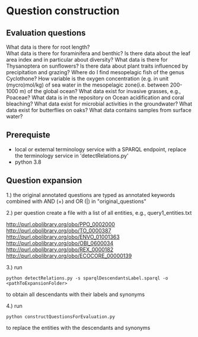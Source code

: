 # Question construction

## Evaluation questions

What data is there for root length?   
What data is there for foraminifera and benthic?
Is there data about the leaf area index and in particular about diversity?
What data is there for Thysanoptera on sunflowers?
Is there data about plant traits influenced by precipitation and grazing?
Where do I find mesopelagic fish of the genus Cyclothone?
How variable is the oxygen concentration (e.g. in unit (mycro)mol/kg) of sea water in the mesopelagic zone(i.e. between 200-1000 m) of the global ocean?
What data exist for invasive grasses, e.g., Poaceae?
What data is in the repository on Ocean acidification and coral bleaching?
What data exist for microbial activities in the groundwater?
What data exist for butterflies on oaks?
What data contains samples from surface water?

## Prerequiste

* local or external terminology service with a SPARQL endpoint, replace the terminology service in 'detectRelations.py'
* python 3.8

## Question expansion

1.) the original annotated questions are typed as annotated keywords combined with AND (+) and OR (|) in "original_questions"

2.) per question create a file with a list of all entities, e.g., query1_entities.txt

<http://purl.obolibrary.org/obo/PPO_0002000>
<http://purl.obolibrary.org/obo/TO_0000387>
<http://purl.obolibrary.org/obo/ENVO_01001363>
<http://purl.obolibrary.org/obo/OBI_0600034>
<http://purl.obolibrary.org/obo/REX_0000182>
<http://purl.obolibrary.org/obo/ECOCORE_00000139>

3.) run 

```
python detectRelations.py -s sparqlDescendantsLabel.sparql -o <pathToExpansionFolder>
```

to obtain all descendants with their labels and synonyms

4.) run

```
python constructQuestionsForEvaluation.py
```

to replace the entities with the descendants and synonyms